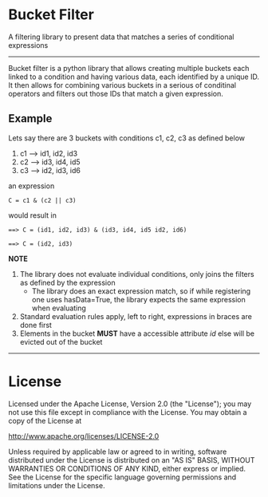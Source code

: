 Bucket Filter
============

A filtering library to present data that matches a series of conditional expressions

-----


Bucket filter is a python library that allows creating multiple buckets each linked to a condition and having various 
data, each identified by a unique ID.
It then allows for combining various buckets in a serious of conditinal operators and filters out those IDs that match 
a given expression.


Example
-------

Lets say there are 3 buckets with conditions c1, c2, c3 as defined below 

1. c1 --> id1, id2, id3
2. c2 --> id3, id4, id5
3. c3 --> id2, id3, id6

an expression

    C = c1 & (c2 || c3)

would result in

    ==> C = (id1, id2, id3) & (id3, id4, id5 id2, id6)

    ==> C = (id2, id3)

**NOTE** 

1.  The library does not evaluate individual conditions, only joins the filters as defined by the expression
    *   The library does an exact expression match, so if while registering one uses hasData=True, the library expects 
       the same expression when evaluating
2.  Standard evaluation rules apply, left to right, expressions in braces are done first
3.  Elements in the bucket **MUST** have a accessible attribute _id_ else will be evicted out of the bucket

-----

License
======

Licensed under the Apache License, Version 2.0 (the "License"); you may not use this file except in compliance with the License. You may obtain a copy of the License at

http://www.apache.org/licenses/LICENSE-2.0

Unless required by applicable law or agreed to in writing, software distributed under the License is distributed on an "AS IS" BASIS, WITHOUT WARRANTIES OR CONDITIONS OF ANY KIND, either express or implied. See the License for the specific language governing permissions and limitations under the License.